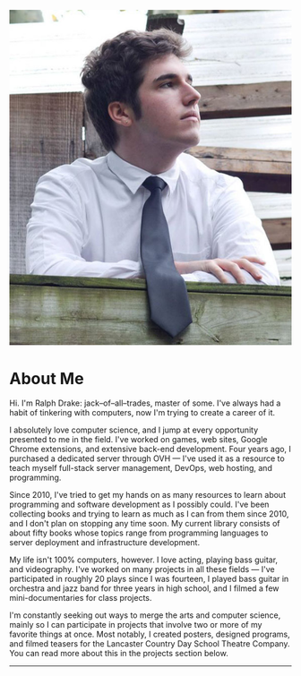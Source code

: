 ![headshot](/img/headshot.jpg)

# About Me

Hi. I'm Ralph Drake: jack–of–all–trades, master of some. I've always had a habit of tinkering with computers, now I'm trying to create a career of it.

I absolutely love computer science, and I jump at every opportunity presented to me in the field. I've worked on games, web sites, Google Chrome extensions, and extensive back-end development. Four years ago, I purchased a dedicated server through OVH — I've used it as a resource to teach myself full-stack server management, DevOps, web hosting, and programming.

Since 2010, I've tried to get my hands on as many resources to learn about programming and software development as I possibly could. I've been collecting books and trying to learn as much as I can from them since 2010, and I don't plan on stopping any time soon. My current library consists of about fifty books whose topics range from programming languages to server deployment and infrastructure development.

My life isn't 100% computers, however. I love acting, playing bass guitar, and videography. I've worked on many projects in all these fields — I've participated in roughly 20 plays since I was fourteen, I played bass guitar in orchestra and jazz band for three years in high school, and I filmed a few mini-documentaries for class projects.

I'm constantly seeking out ways to merge the arts and computer science, mainly so I can participate in projects that involve two or more of my favorite things at once. Most notably, I created posters, designed programs, and filmed teasers for the Lancaster Country Day School Theatre Company. You can read more about this in the projects section below.

---
